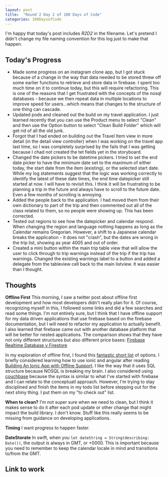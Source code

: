 ```yaml
---
layout: post
title:  "Round 2 Day 2 of 100 Days of Code"
categories: 100DaysofCode
---
```


I'm happy that today's post includes *R2D2* in the filename. Let's pretend I didn't change my file naming convention for this log just to make that happen. 

## Today's Progress
+ Made some progress on an instagram clone app, but I got stuck because of a change in the way that data needed to be stored threw off some earlier functions to retrieve and store data in firebase. I spent too much time on it to continue today, but this will require refactoring. This is one of the reasons that I get frustrated with the concepts of the nosql databases - because we then repeat data in multiple locations to improve speed for users...which means that changes to the structure of one thing can cascade.
+ Updated pods and cleaned out the build on my travel application. I just learned recently that you can use the Product menu to select "Clean" and then use the Option button to select "Clean Build Folder" which will get rid of all the old junk.
+ Forgot that I had ended on building out the Travel Item view in more detail (in the detail view controller) when I was working on the travel app last time, so I was completely surprised by the fails that I was getting because I chad not created the tet fields yet in the storyboard. 
+ Changed the date pickers to be datetime pickers. I tried to set the end date picker to have the minimum date set to the maximum of either today, the start date from the item (existing), or the selected start date. While my log statements suggest that the logic was working correctly to identify the latest of these date times, the end time datepicker still started at now. I will have to revisit this. I think it will be frustrating to be planning a trip in the future and always have to scroll to the future date. Even a few months of scrolling is annoying. 
+ Added the people back to the application. I had moved them from their own dictionary to part of the trip and then commented out all of the class related to them, so no people were showing up. This has been corrected. 
+ Tested out regions to see how the datepicker and calendar respond. When changing the region and language nothing happens as long as the Calendar remains Gregorian. However, a shift to a Japanese calendar breaks the application - it does not "crash", but the dates are wrong in the trip list, showing as year 4005 and out of order. 
+ Created a mini button within the main trip table view that will allow the user to click through to trip warnings instead of the trip if the trip has warnings. Changed the existing warnings label to a button and added a delegate from the tableview cell back to the main listview. It was easier than I thought. 


## Thoughts  
**Offline First** This morning, I saw a twitter post about offline first development and how most developers didn't really plan for it. Of course, recognizing myself in this, I followed some links and did a few searches and read some things. I'm not entirely sure, but I think that I have offline support for my data driven applications that use firebase based on the firebase documentation, but I will need to refactor my application to actually benefit. I also learned that firebase came out with another database platform that will be better for nested applications. The comparison shows that they have not only different structures but also different price bases: [Firebase Realtime Database v Firestore](https://firebase.google.com/docs/firestore/rtdb-vs-firestore)

In my exploration of offline first, I found this [fantastic short list](https://techbeacon.com/offline-first-web-mobile-apps-top-frameworks-components) of options. I briefly considered learning how to use ionic and angular after reading [Building An Ionic App with Offline Support](http://blog.ionic.io/building-an-ionic-app-with-offline-support-part-1/). I like the way that it uses SQL structure because NOSQL is breaking my brain. I also considered using [couchbase](https://developer.couchbase.com/documentation/mobile/1.4/installation/ios/index.html) because the syntax is similar to what I've started with firebase and I can relate to the conceptuatl approach. However, I'm trying to stay disciplined and finish the items in my todo list before stepping out for the next shiny thing. I put them on my "to check out" list. 

**When to clean?** I'm not super sure when we need to clean, but I think it makes sense to do it after each pod update or other change that might impact the build library. I don't know. Stuff like this really seems to be missing from guidance on developing applications.

**Timing** I want progress to happen faster.

**DateStorate** In swift, when you `let dateString = String(describing: Date())`, the output is always in GMT, or +0000. This is important because you need to remember to keep the calendar locale in mind and transitions to/from the GMT.

## Link to work
